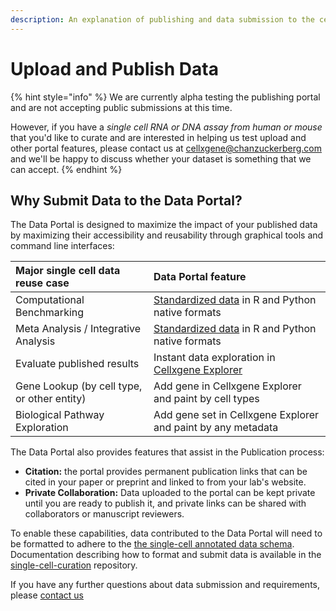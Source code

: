 ```yaml
---
description: An explanation of publishing and data submission to the cellxgene data portal
---
```


# Upload and Publish Data

{% hint style="info" %}
We are currently alpha testing the publishing portal and are not accepting public submissions at this time. 

However, if you have a *single cell RNA or DNA assay from human or mouse* that you'd like to curate and are interested in helping us test upload and other portal features, please contact us at [cellxgene@chanzuckerberg.com](mailto:cellxgene@chanzuckerberg.com) and we'll be happy to discuss whether your dataset is something that we can accept. 
{% endhint %}

## Why Submit Data to the Data Portal?

The Data Portal is designed to maximize the impact of your published data by maximizing their accessibility and reusability through graphical tools and command line interfaces:

| Major single cell data reuse case | Data Portal feature |
| :--- | :--- |
| Computational Benchmarking | [Standardized data](data-portal.md#downloading-data) in R and Python native formats |
| Meta Analysis / Integrative Analysis | [Standardized data](data-portal.md#downloading-data) in R and Python native formats |
| Evaluate published results | Instant data exploration in [Cellxgene Explorer](../explore-data/the-exploration-interface.md) |
| Gene Lookup \(by cell type, or other entity\) | Add gene in Cellxgene Explorer and paint by cell types |
| Biological Pathway Exploration | Add gene set in Cellxgene Explorer and paint by any metadata |

The Data Portal also provides features that assist in the Publication process:

* **Citation:** the portal provides permanent publication links that can be cited in your paper or preprint and linked to from your lab's website. 
* **Private Collaboration:** Data uploaded to the portal can be kept private until you are ready to publish it, and private links can be shared with collaborators or manuscript reviewers.

To enable these capabilities, data contributed to the Data Portal will need to be formatted to adhere to the [the single-cell annotated data schema](https://github.com/chanzuckerberg/single-cell-curation/blob/main/schema/2.0.0/corpora_schema.md). Documentation describing how to format and submit data is available in the [single-cell-curation](https://github.com/chanzuckerberg/single-cell-curation) repository.

If you have any further questions about data submission and requirements, please [contact us](../contact-us.md)
